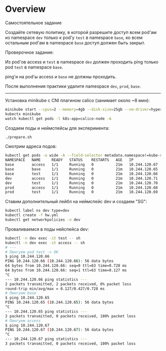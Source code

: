 # Overview
Самостоятельное задание

Создайте сетевую политику, в которой разрешите доступ всем pod'ам из namespace `dev` только к pod'у `test` в namespace `base`, ко всем остальным pod'ам в namespace `base` доступ должен быть закрыт.

Проверочное задание:

Из pod'ов access и `test` в namespace `dev` должен проходить ping только pod `test` в namespace `base`.

ping'и на pod'ы access и `base` не должны проходить.

После выполнения практики удалите namespace `dev`, `prod`, `base`.

---

Установка minikube с CNI плагином calico (занимает около ~8 мин):
```bash
minikube start --cpus=2 --memory=4gb --disk-size=25gb --vm-driver=hyperkit --network-plugin=cni --cni=calico
kubectx minikube
watch kubectl get pods -l k8s-app=calico-node -A
```
Создаем поды и неймспейсы для эксперимента:
```bash
./prepare.sh
```
Смотрим адреса подов:
```bash
kubectl get pods -o wide -A --field-selector metadata.namespace!=kube-system                                                             
NAMESPACE   NAME     READY   STATUS    RESTARTS   AGE   IP              NODE       NOMINATED NODE   READINESS GATES
base        access   1/1     Running   0          21m   10.244.120.67   minikube   <none>           <none>
base        base     1/1     Running   0          21m   10.244.120.65   minikube   <none>           <none>
base        test     1/1     Running   0          21m   10.244.120.66   minikube   <none>           <none>
dev         access   1/1     Running   0          21m   10.244.120.71   minikube   <none>           <none>
dev         test     1/1     Running   0          21m   10.244.120.70   minikube   <none>           <none>
prod        access   1/1     Running   0          21m   10.244.120.68   minikube   <none>           <none>
prod        test     1/1     Running   0          21m   10.244.120.69   minikube   <none>           <none>
```
Ставим дополнительный лейбл на неймспейс dev и создаем "SG":
```bash
kubectl label ns dev type=dev
kubectl create -f hw.yml
kubectl get networkpolicies -n dev
```
Проваливаемся в поды нейспейса dev:
```bash
kubectl -n dev exec -it test -- sh
kubectl -n dev exec -it access -- sh
# ---
# Пингуем pod test -> OK
$ ping 10.244.120.66
PING 10.244.120.66 (10.244.120.66): 56 data bytes
64 bytes from 10.244.120.66: seq=0 ttl=63 time=0.728 ms
64 bytes from 10.244.120.66: seq=1 ttl=63 time=0.127 ms
^C
--- 10.244.120.66 ping statistics ---
2 packets transmitted, 2 packets received, 0% packet loss
round-trip min/avg/max = 0.127/0.427/0.728 ms
# Пингуем base
$ ping 10.244.120.65
PING 10.244.120.65 (10.244.120.65): 56 data bytes
^C
--- 10.244.120.65 ping statistics ---
2 packets transmitted, 0 packets received, 100% packet loss
# Пингуем access
$ ping 10.244.120.67
PING 10.244.120.67 (10.244.120.67): 56 data bytes
^C
--- 10.244.120.67 ping statistics ---
3 packets transmitted, 0 packets received, 100% packet loss
```
